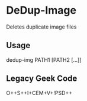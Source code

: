 # DeDup-Image
Deletes duplicate image files

## Usage
dedup-img PATH1 [PATH2 [...]]

## Legacy Geek Code
O++S++I+CEM+V+!PSD++
